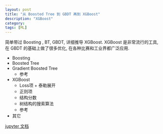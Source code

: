 ```yaml
---
layout: post
title: "从 Boosted Tree 到 GBDT 再到 XGBoost"
description: "XGBoost"
category: 
tags: [ML]
---
```


简单带过 Boosting , BT, GBDT, 详细推导 XGBoost.
XGBoost 是非常流行的工具,在 GBDT 的基础上做了很多优化, 在各种比赛和工业界都广泛应用.

- Boosting
- Boosted Tree
- Gradient Boosted Tree
	- 参考
- XGBoost
	- Loss项 + 泰勒展开
	- 正则项
	- 结构分数
	- 树结构的搜索算法
	- 参考
- 其它

[jupyter 文档](http://nbviewer.jupyter.org/github/Ringares/Ringares.github.io/blob/master/JupyterNotes/从%20Boosted%20Tree%20到%20GBDT%20再到%20XGBoost.ipynb)



